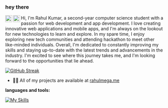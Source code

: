 ### hey there 
<a href="https://www.instagram.com/_rahul___/">
  <img align="left" alt="Rahul's Instagram" width="22px" src="https://raw.githubusercontent.com/hussainweb/hussainweb/main/icons/instagram.png" />
</a>
<a href="https://discord.com/users/Toshiro#5916">
  <img align="left" alt="Rahul's Discord" width="22px" src="https://raw.githubusercontent.com/peterthehan/peterthehan/master/assets/discord.svg" />
</a>






Hi, I'm Rahul Kumar, a second-year computer science student with a passion for web development and app development. I love creating innovative web applications and mobile apps, and I'm always on the lookout for new technologies to learn and explore.
In my spare time, I enjoy exploring new tech communities and attending hackathon to meet other like-minded individuals. 
Overall, I'm dedicated to constantly improving my skills and staying up-to-date with the latest trends and advancements in the industry. I'm excited to see where this journey takes me, and I'm looking forward to the opportunities that lie ahead.

[![GitHub Streak](https://github-readme-streak-stats.herokuapp.com?user=CrisPBacon84&theme=dark)](https://git.io/streak-stats)


- 👨‍💻 All of my projects are available at [rahulmega.me](https://rahulmega.me/)



**languages and tools:**  

[![My Skills](https://skillicons.dev/icons?i=js,html,css)](https://skillicons.dev)










